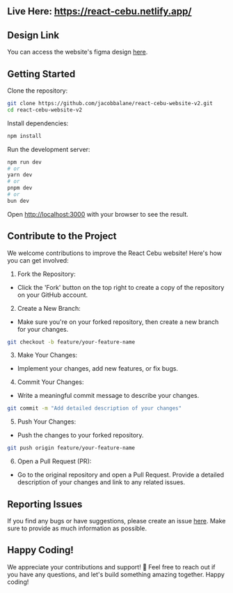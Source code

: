 ## Live Here: https://react-cebu.netlify.app/

## Design Link

You can access the website's figma design [here](https://www.figma.com/design/H9hFoDzplQNup6vPZDIBgd/react-cebu?node-id=0-1&node-type=canvas&t=C9UAj9UZk49JBmR8-0).

## Getting Started

Clone the repository:

```bash
git clone https://github.com/jacobbalane/react-cebu-website-v2.git
cd react-cebu-website-v2
```

Install dependencies:

```bash
npm install
```

Run the development server:

```bash
npm run dev
# or
yarn dev
# or
pnpm dev
# or
bun dev
```

Open [http://localhost:3000](http://localhost:3000) with your browser to see the result.

## Contribute to the Project

We welcome contributions to improve the React Cebu website! Here's how you can get involved:

1. Fork the Repository:
- Click the 'Fork' button on the top right to create a copy of the repository on your GitHub account.

2. Create a New Branch:
- Make sure you're on your forked repository, then create a new branch for your changes.

```bash
git checkout -b feature/your-feature-name
```

3. Make Your Changes:
- Implement your changes, add new features, or fix bugs.

4. Commit Your Changes:
- Write a meaningful commit message to describe your changes.

```bash
git commit -m "Add detailed description of your changes"
```

5. Push Your Changes:
- Push the changes to your forked repository.

```bash
git push origin feature/your-feature-name
```

6. Open a Pull Request (PR):
- Go to the original repository and open a Pull Request. Provide a detailed description of your changes and link to any related issues.

## Reporting Issues

If you find any bugs or have suggestions, please create an issue [here](https://github.com/jacobbalane/react-cebu-website-v2/issues). Make sure to provide as much information as possible.

## Happy Coding!

We appreciate your contributions and support! 🎉 Feel free to reach out if you have any questions, and let's build something amazing together. Happy coding!
